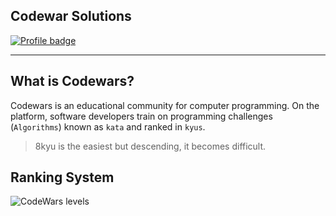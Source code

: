 ## Codewar Solutions

[![Profile badge](https://www.codewars.com/users/DhanteyUD/badges/large)](https://www.codewars.com/users/DhanteyUD)

---

## What is Codewars?

Codewars is an educational community for computer programming. On the platform, software developers train on programming challenges (`Algorithms`) known as `kata` and ranked in `kyus`.

> 8kyu is the easiest but descending, it becomes difficult.

## Ranking System

![CodeWars levels](https://i.imgur.com/Vm77XMv.png)

